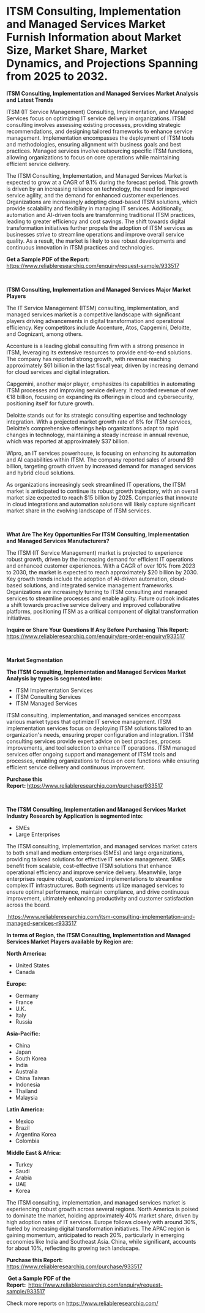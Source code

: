 <p><h1>ITSM Consulting, Implementation and Managed Services Market Furnish Information about Market Size, Market Share, Market Dynamics, and Projections Spanning from 2025 to 2032.</h1></p><p><strong>ITSM Consulting, Implementation and Managed Services Market Analysis and Latest Trends</strong></p>
<p><p>ITSM (IT Service Management) Consulting, Implementation, and Managed Services focus on optimizing IT service delivery in organizations. ITSM consulting involves assessing existing processes, providing strategic recommendations, and designing tailored frameworks to enhance service management. Implementation encompasses the deployment of ITSM tools and methodologies, ensuring alignment with business goals and best practices. Managed services involve outsourcing specific ITSM functions, allowing organizations to focus on core operations while maintaining efficient service delivery.</p><p>The ITSM Consulting, Implementation, and Managed Services Market is expected to grow at a CAGR of 9.1% during the forecast period. This growth is driven by an increasing reliance on technology, the need for improved service agility, and the demand for enhanced customer experiences. Organizations are increasingly adopting cloud-based ITSM solutions, which provide scalability and flexibility in managing IT services. Additionally, automation and AI-driven tools are transforming traditional ITSM practices, leading to greater efficiency and cost savings. The shift towards digital transformation initiatives further propels the adoption of ITSM services as businesses strive to streamline operations and improve overall service quality. As a result, the market is likely to see robust developments and continuous innovation in ITSM practices and technologies.</p></p>
<p><strong>Get a Sample PDF of the Report:&nbsp;</strong> <a href="https://www.reliableresearchiq.com/enquiry/request-sample/933517?utm_campaign=3174&utm_medium=2&utm_source=Github&utm_content=ia&utm_term=11032025&utm_id=itsm-consulting-implementation-and-managed-services">https://www.reliableresearchiq.com/enquiry/request-sample/933517</a></p>
<p>&nbsp;</p>
<p><strong>ITSM Consulting, Implementation and Managed Services Major Market Players</strong></p>
<p><p>The IT Service Management (ITSM) consulting, implementation, and managed services market is a competitive landscape with significant players driving advancements in digital transformation and operational efficiency. Key competitors include Accenture, Atos, Capgemini, Deloitte, and Cognizant, among others.</p><p>Accenture is a leading global consulting firm with a strong presence in ITSM, leveraging its extensive resources to provide end-to-end solutions. The company has reported strong growth, with revenue reaching approximately $61 billion in the last fiscal year, driven by increasing demand for cloud services and digital integration.</p><p>Capgemini, another major player, emphasizes its capabilities in automating ITSM processes and improving service delivery. It recorded revenue of over €18 billion, focusing on expanding its offerings in cloud and cybersecurity, positioning itself for future growth.</p><p>Deloitte stands out for its strategic consulting expertise and technology integration. With a projected market growth rate of 8% for ITSM services, Deloitte’s comprehensive offerings help organizations adapt to rapid changes in technology, maintaining a steady increase in annual revenue, which was reported at approximately $37 billion.</p><p>Wipro, an IT services powerhouse, is focusing on enhancing its automation and AI capabilities within ITSM. The company reported sales of around $9 billion, targeting growth driven by increased demand for managed services and hybrid cloud solutions.</p><p>As organizations increasingly seek streamlined IT operations, the ITSM market is anticipated to continue its robust growth trajectory, with an overall market size expected to reach $15 billion by 2025. Companies that innovate in cloud integrations and automation solutions will likely capture significant market share in the evolving landscape of ITSM services.</p></p>
<p>&nbsp;</p>
<p><strong>What Are The Key Opportunities For ITSM Consulting, Implementation and Managed Services Manufacturers?</strong></p>
<p><p>The ITSM (IT Service Management) market is projected to experience robust growth, driven by the increasing demand for efficient IT operations and enhanced customer experiences. With a CAGR of over 10% from 2023 to 2030, the market is expected to reach approximately $20 billion by 2030. Key growth trends include the adoption of AI-driven automation, cloud-based solutions, and integrated service management frameworks. Organizations are increasingly turning to ITSM consulting and managed services to streamline processes and enable agility. Future outlook indicates a shift towards proactive service delivery and improved collaborative platforms, positioning ITSM as a critical component of digital transformation initiatives.</p></p>
<p><strong>Inquire or Share Your Questions If Any Before Purchasing This Report:</strong> <a href="https://www.reliableresearchiq.com/enquiry/pre-order-enquiry/933517?utm_campaign=3174&utm_medium=2&utm_source=Github&utm_content=ia&utm_term=11032025&utm_id=itsm-consulting-implementation-and-managed-services">https://www.reliableresearchiq.com/enquiry/pre-order-enquiry/933517</a></p>
<p>&nbsp;</p>
<p><strong>Market Segmentation</strong></p>
<p><strong>The ITSM Consulting, Implementation and Managed Services Market Analysis by types is segmented into:</strong></p>
<p><ul><li>ITSM Implementation Services</li><li>ITSM Consulting Services</li><li>ITSM Managed Services</li></ul></p>
<p><p>ITSM consulting, implementation, and managed services encompass various market types that optimize IT service management. ITSM implementation services focus on deploying ITSM solutions tailored to an organization's needs, ensuring proper configuration and integration. ITSM consulting services provide expert advice on best practices, process improvements, and tool selection to enhance IT operations. ITSM managed services offer ongoing support and management of ITSM tools and processes, enabling organizations to focus on core functions while ensuring efficient service delivery and continuous improvement.</p></p>
<p><strong>Purchase this Report:&nbsp;</strong><a href="https://www.reliableresearchiq.com/purchase/933517?utm_campaign=3174&utm_medium=2&utm_source=Github&utm_content=ia&utm_term=11032025&utm_id=itsm-consulting-implementation-and-managed-services">https://www.reliableresearchiq.com/purchase/933517</a></p>
<p>&nbsp;</p>
<p><strong>The ITSM Consulting, Implementation and Managed Services Market Industry Research by Application is segmented into:</strong></p>
<p><ul><li>SMEs</li><li>Large Enterprises</li></ul></p>
<p><p>The ITSM consulting, implementation, and managed services market caters to both small and medium enterprises (SMEs) and large organizations, providing tailored solutions for effective IT service management. SMEs benefit from scalable, cost-effective ITSM solutions that enhance operational efficiency and improve service delivery. Meanwhile, large enterprises require robust, customized implementations to streamline complex IT infrastructures. Both segments utilize managed services to ensure optimal performance, maintain compliance, and drive continuous improvement, ultimately enhancing productivity and customer satisfaction across the board.</p></p>
<p><a href="https://www.reliableresearchiq.com/itsm-consulting-implementation-and-managed-services-r933517?utm_campaign=3174&utm_medium=2&utm_source=Github&utm_content=ia&utm_term=11032025&utm_id=itsm-consulting-implementation-and-managed-services">&nbsp;https://www.reliableresearchiq.com/itsm-consulting-implementation-and-managed-services-r933517</a></p>
<p><strong>In terms of Region, the ITSM Consulting, Implementation and Managed Services Market Players available by Region are:</strong></p>
<p>
    <p> <strong> North America: </strong>
        <ul>
            <li>United States</li>
            <li>Canada</li>
        </ul>
        </p> 
    <p> <strong> Europe: </strong>
        <ul>
            <li>Germany</li>
            <li>France</li>
            <li>U.K.</li>
            <li>Italy</li>
            <li>Russia</li>
        </ul>
        </p> 
    <p> <strong> Asia-Pacific: </strong>
        <ul>
            <li>China</li>
            <li>Japan</li>
            <li>South Korea</li>
            <li>India</li>
            <li>Australia</li>
            <li>China Taiwan</li>
            <li>Indonesia</li>
            <li>Thailand</li>
            <li>Malaysia</li>
        </ul>
        </p> 
    <p> <strong> Latin America: </strong>
        <ul>
            <li>Mexico</li>
            <li>Brazil</li>
            <li>Argentina Korea</li>
            <li>Colombia</li>
        </ul>
        </p> 
    <p> <strong> Middle East & Africa: </strong>
        <ul>
            <li>Turkey</li>
            <li>Saudi</li>
            <li>Arabia</li>
            <li>UAE</li>
            <li>Korea</li>
        </ul>
    </p>
    </p>
<p><p>The ITSM consulting, implementation, and managed services market is experiencing robust growth across several regions. North America is poised to dominate the market, holding approximately 40% market share, driven by high adoption rates of IT services. Europe follows closely with around 30%, fueled by increasing digital transformation initiatives. The APAC region is gaining momentum, anticipated to reach 20%, particularly in emerging economies like India and Southeast Asia. China, while significant, accounts for about 10%, reflecting its growing tech landscape.</p></p>
<p><strong>Purchase this Report: </strong><a href="https://www.reliableresearchiq.com/purchase/933517?utm_campaign=3174&utm_medium=2&utm_source=Github&utm_content=ia&utm_term=11032025&utm_id=itsm-consulting-implementation-and-managed-services">https://www.reliableresearchiq.com/purchase/933517</a></p>
<p>&nbsp;<strong>Get a Sample PDF of the Report:&nbsp;&nbsp;</strong><a href="https://www.reliableresearchiq.com/enquiry/request-sample/933517?utm_campaign=3174&utm_medium=2&utm_source=Github&utm_content=ia&utm_term=11032025&utm_id=itsm-consulting-implementation-and-managed-services">https://www.reliableresearchiq.com/enquiry/request-sample/933517</a></p>
<p><strong></strong></p>
<p>Check more reports on <a href="https://www.reliableresearchiq.com/?utm_campaign=3174&utm_medium=2&utm_source=Github&utm_content=ia&utm_term=11032025&utm_id=itsm-consulting-implementation-and-managed-services">https://www.reliableresearchiq.com/</a></p>
